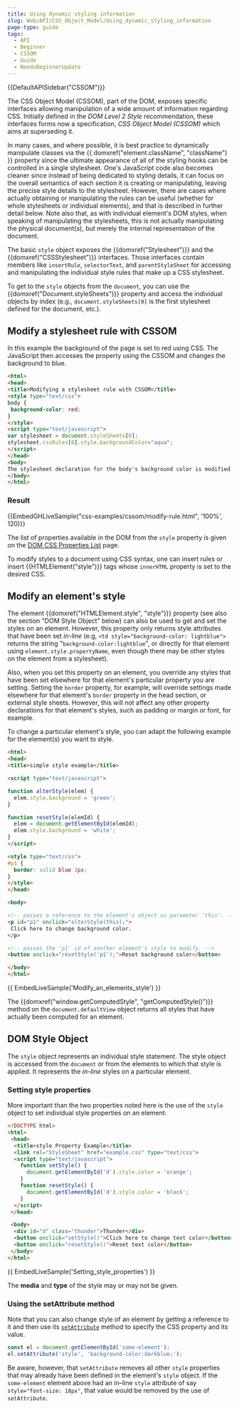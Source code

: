 ```yaml
---
title: Using dynamic styling information
slug: Web/API/CSS_Object_Model/Using_dynamic_styling_information
page-type: guide
tags:
  - API
  - Beginner
  - CSSOM
  - Guide
  - NeedsBeginnerUpdate
---
```

{{DefaultAPISidebar("CSSOM")}}

The CSS Object Model (CSSOM), part of the DOM, exposes specific interfaces allowing manipulation of a wide amount of information regarding CSS. Initially defined in the _DOM Level 2 Style_ recommendation, these interfaces forms now a specification, _CSS Object Model (CSSOM)_ which aims at superseding it.

In many cases, and where possible, it is best practice to dynamically manipulate classes via the {{ domxref("element.className", "className") }} property since the ultimate appearance of all of the styling hooks can be controlled in a single stylesheet. One's JavaScript code also becomes cleaner since instead of being dedicated to styling details, it can focus on the overall semantics of each section it is creating or manipulating, leaving the precise style details to the stylesheet. However, there are cases where actually obtaining or manipulating the rules can be useful (whether for whole stylesheets or individual elements), and that is described in further detail below. Note also that, as with individual element's DOM styles, when speaking of manipulating the stylesheets, this is not actually manipulating the physical document(s), but merely the internal representation of the document.

The basic `style` object exposes the {{domxref("Stylesheet")}} and the {{domxref("CSSStylesheet")}} interfaces. Those interfaces contain members like `insertRule`, `selectorText`, and `parentStyleSheet` for accessing and manipulating the individual style rules that make up a CSS stylesheet.

To get to the `style` objects from the `document`, you can use the {{domxref("Document.styleSheets")}} property and access the individual objects by index (e.g., `document.styleSheets[0]` is the first stylesheet defined for the document, etc.).

## Modify a stylesheet rule with CSSOM

In this example the background of the page is set to red using CSS. The JavaScript then accesses the property using the CSSOM and changes the background to blue.

```html
<html>
<head>
<title>Modifying a stylesheet rule with CSSOM</title>
<style type="text/css">
body {
 background-color: red;
}
</style>
<script type="text/javascript">
var stylesheet = document.styleSheets[0];
stylesheet.cssRules[0].style.backgroundColor="aqua";
</script>
</head>
<body>
The stylesheet declaration for the body's background color is modified via JavaScript.
</body>
</html>
```

### Result

{{EmbedGHLiveSample("css-examples/cssom/modify-rule.html", '100%', 120)}}

The list of properties available in the DOM from the `style` property is given on the [DOM CSS Properties List](/en-US/docs/Web/CSS/Reference) page.

To modify styles to a document using CSS syntax, one can insert rules or insert {{HTMLElement("style")}} tags whose `innerHTML` property is set to the desired CSS.

## Modify an element's style

The element {{domxref("HTMLElement.style", "style")}} property (see also the section "DOM Style Object" below) can also be used to get and set the styles on an element. However, this property only returns style attributes that have been set _in-line_ (e.g, `<td style="background-color: lightblue">` returns the string "`background-color:lightblue`", or directly for that element using `element.style.propertyName`, even though there may be other styles on the element from a stylesheet).

Also, when you set this property on an element, you override any styles that have been set elsewhere for that element's particular property you are setting. Setting the `border` property, for example, will override settings made elsewhere for that element's `border` property in the head section, or external style sheets. However, this will not affect any other property declarations for that element's styles, such as padding or margin or font, for example.

To change a particular element's style, you can adapt the following example for the element(s) you want to style.

```html
<html>
<head>
<title>simple style example</title>

<script type="text/javascript">

function alterStyle(elem) {
  elem.style.background = 'green';
}

function resetStyle(elemId) {
  elem = document.getElementById(elemId);
  elem.style.background = 'white';
}
</script>

<style type="text/css">
#p1 {
  border: solid blue 2px;
}
</style>
</head>

<body>

<!-- passes a reference to the element's object as parameter 'this'. -->
<p id="p1" onclick="alterStyle(this);">
 Click here to change background color.
</p>

<!-- passes the 'p1' id of another element's style to modify. -->
<button onclick="resetStyle('p1');">Reset background color</button>

</body>
</html>
```

{{ EmbedLiveSample('Modify_an_elements_style') }}

The {{domxref("window.getComputedStyle", "getComputedStyle()")}} method on the `document.defaultView` object returns all styles that have actually been computed for an element.

## DOM Style Object

The `style` object represents an individual style statement. The style object is accessed from the `document` or from the elements to which that style is applied. It represents the _in-line_ styles on a particular element.

### Setting style properties

More important than the two properties noted here is the use of the `style` object to set individual style properties on an element:

```html
<!DOCTYPE html>
<html>
 <head>
  <title>style Property Example</title>
  <link rel="StyleSheet" href="example.css" type="text/css">
  <script type="text/javascript">
    function setStyle() {
      document.getElementById('d').style.color = 'orange';
    }
    function resetStyle() {
      document.getElementById('d').style.color = 'black';
    }
  </script>
 </head>

 <body>
  <div id="d" class="thunder">Thunder</div>
  <button onclick="setStyle()">Click here to change text color</button>
  <button onclick="resetStyle()">Reset text color</button>
 </body>
</html>
```

{{ EmbedLiveSample('Setting_style_properties') }}

The **media** and **type** of the style may or may not be given.

### Using the setAttribute method

Note that you can also change style of an element by getting a reference to it and then use its [`setAttribute`](/en-US/docs/Web/API/Element/setAttribute) method to specify the CSS property and its value.

```js
const el = document.getElementById('some-element');
el.setAttribute('style', 'background-color:darkblue;');
```

Be aware, however, that `setAttribute` removes all other `style` properties that may already have been defined in the element's `style` object. If the `some-element` element above had an in–line `style` attribute of say `style="font-size: 18px"`, that value would be removed by the use of `setAttribute`.
